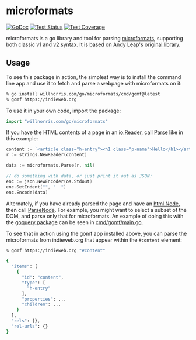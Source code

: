 # microformats

[![GoDoc](https://img.shields.io/badge/godoc-reference-blue)](https://pkg.go.dev/willnorris.com/go/microformats)
[![Test Status](https://github.com/willnorris/microformats/workflows/ci/badge.svg)](https://github.com/willnorris/microformats/actions?query=workflow%3Aci)
[![Test Coverage](https://codecov.io/gh/willnorris/microformats/branch/main/graph/badge.svg)](https://codecov.io/gh/willnorris/microformats)

microformats is a go library and tool for parsing [microformats][], supporting both classic v1 and [v2 syntax][].
It is based on Andy Leap's [original library][andyleap/microformats].

[microformats]: https://microformats.io/
[v2 syntax]: https://microformats.org/wiki/microformats-2
[andyleap/microformats]: https://github.com/andyleap/microformats

## Usage

To see this package in action, the simplest way is to install the command line
app and use it to fetch and parse a webpage with microformats on it:

``` sh
% go install willnorris.com/go/microformats/cmd/gomf@latest
% gomf https://indieweb.org
```

To use it in your own code, import the package:

``` go
import "willnorris.com/go/microformats"
```

If you have the HTML contents of a page in an [io.Reader][], call [Parse][] like in this example:

``` go
content := `<article class="h-entry"><h1 class="p-name">Hello</h1></article>`
r := strings.NewReader(content)

data := microformats.Parse(r, nil)

// do something with data, or just print it out as JSON:
enc := json.NewEncoder(os.Stdout)
enc.SetIndent("", "  ")
enc.Encode(data)
```

Alternately, if you have already parsed the page and have an [html.Node][], then call [ParseNode][].
For example, you might want to select a subset of the DOM, and parse only that for microformats.
An example of doing this with the [goquery package] can be seen in [cmd/gomf/main.go](cmd/gomf/main.go).

To see that in action using the gomf app installed above,
you can parse the microformats from indieweb.org that appear within the `#content` element:

``` sh
% gomf https://indieweb.org "#content"

{
  "items": [
    {
      "id": "content",
      "type": [
        "h-entry"
      ],
      "properties": ...
      "children": ...
    }
  ],
  "rels": {},
  "rel-urls": {}
}
```

[Parse]: https://pkg.go.dev/willnorris.com/go/microformats#Parse
[ParseNode]: https://pkg.go.dev/willnorris.com/go/microformats#ParseNode
[io.Reader]: https://golang.org/pkg/io/#Reader
[html.Node]: https://pkg.go.dev/golang.org/x/net/html#Node
[goquery package]: https://github.com/PuerkitoBio/goquery
